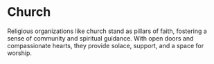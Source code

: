 # Church
Religious organizations like church stand as pillars of faith, fostering a sense of community and spiritual guidance. With open doors and compassionate hearts, they provide solace, support, and a space for worship. 
